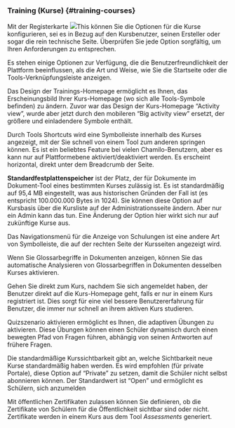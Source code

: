 
### Training (Kurse) {#training-courses}

Mit der Registerkarte ![](../../assets/graficos6.png)This können Sie die Optionen für die Kurse konfigurieren, sei es in Bezug auf den Kursbenutzer, seinen Ersteller oder sogar die rein technische Seite. Überprüfen Sie jede Option sorgfältig, um Ihren Anforderungen zu entsprechen.

Es stehen einige Optionen zur Verfügung, die die Benutzerfreundlichkeit der Plattform beeinflussen, als die Art und Weise, wie Sie die Startseite oder die Tools-Verknüpfungsleiste anzeigen.

Das Design der Trainings-Homepage ermöglicht es Ihnen, das Erscheinungsbild Ihrer Kurs-Homepage (wo sich alle Tools-Symbole befinden) zu ändern. Zuvor war das Design der Kurs-Homepage “Activity view”, wurde aber jetzt durch den mobileren “Big activity view” ersetzt, der größere und einladendere Symbole enthält.

Durch Tools Shortcuts wird eine Symbolleiste innerhalb des Kurses angezeigt, mit der Sie schnell von einem Tool zum anderen springen können. Es ist ein beliebtes Feature bei vielen Chamilo-Benutzern, aber es kann nur auf Plattformebene aktiviert/deaktiviert werden. Es erscheint horizontal, direkt unter dem Breadcrumb der Seite.

**Standardfestplattenspeicher** ist der Platz, der für Dokumente im Dokument-Tool eines bestimmten Kurses zulässig ist. Es ist standardmäßig auf 95,4 MB eingestellt, was aus historischen Gründen der Fall ist (es entspricht 100.000.000 Bytes in 1024). Sie können diese Option auf Kursbasis über die Kursliste auf der Administrationsseite ändern. Aber nur ein Admin kann das tun. Eine Änderung der Option hier wirkt sich nur auf zukünftige Kurse aus.

Das Navigationsmenü für die Anzeige von Schulungen ist eine andere Art von Symbolleiste, die auf der rechten Seite der Kursseiten angezeigt wird.

Wenn Sie Glossarbegriffe in Dokumenten anzeigen, können Sie das automatische Analysieren von Glossarbegriffen in Dokumenten desselben Kurses aktivieren.

Gehen Sie direkt zum Kurs, nachdem Sie sich angemeldet haben, der Benutzer direkt auf die Kurs-Homepage geht, falls er nur in einem Kurs registriert ist. Dies sorgt für eine viel bessere Benutzererfahrung für Benutzer, die immer nur schnell an ihrem aktiven Kurs studieren.

Quizszenario aktivieren ermöglicht es Ihnen, die adaptiven Übungen zu aktivieren. Diese Übungen können einen Schüler dynamisch durch einen bewegten Pfad von Fragen führen, abhängig von seinen Antworten auf frühere Fragen.

Die standardmäßige Kurssichtbarkeit gibt an, welche Sichtbarkeit neue Kurse standardmäßig haben werden. Es wird empfohlen (für private Portale), diese Option auf “Private” zu setzen, damit die Schüler nicht selbst abonnieren können. Der Standardwert ist “Open” und ermöglicht es Schülern, sich anzumelden

Mit öffentlichen Zertifikaten zulassen können Sie definieren, ob die Zertifikate von Schülern für die Öffentlichkeit sichtbar sind oder nicht. Zertifikate werden in einem Kurs aus dem Tool _Assessments_ generiert.